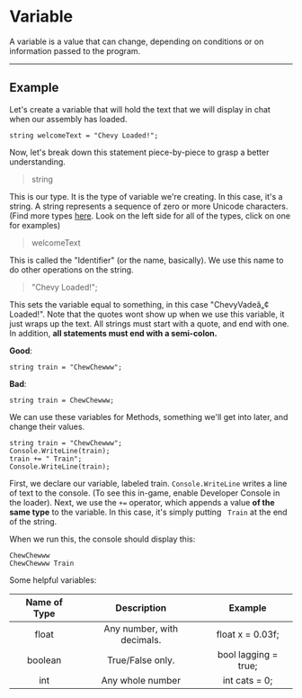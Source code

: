 Variable
===================

A variable is a value that can change, depending on conditions or on information passed to the program.

----------

Example
-------------

Let's create a variable that will hold the text that we will display in chat when our assembly has loaded.

	string welcomeText = "Chevy Loaded!";
 
Now, let's break down this statement piece-by-piece to grasp a better understanding.

> string

This is our type. It is the type of variable we're creating. In this case, it's a string. A string represents a sequence of zero or more Unicode characters. (Find more types [here](https://msdn.microsoft.com/en-us/library/s1ax56ch.aspx). Look on the left side for all of the types, click on one for examples)

  >welcomeText

  This is called the "Identifier" (or the name, basically). We use this name to do other operations on the string.

  >"Chevy Loaded!";

This sets the variable equal to something, in this case "ChevyVadeâ„¢ Loaded!". Note that the quotes wont show up when we use this variable, it just wraps up the text. All strings must start with a quote, and end with one. In addition, **all statements must end with a semi-colon.**

**Good**:

    string train = "ChewChewww";

**Bad**:

    string train = ChewChewww;


We can use these variables for Methods, something we'll get into later, and change their values.

    string train = "ChewChewww";
    Console.WriteLine(train);
    train += " Train";
    Console.WriteLine(train);

First, we declare our variable, labeled train. `Console.WriteLine` writes a line of text to the console. (To see this in-game, enable Developer Console in the loader). Next, we use the `+=` operator, which appends a value **of the same type** to the variable. In this case, it's simply putting ` Train` at the end of the string.

When we run this, the console should display this:   

	ChewChewww
	ChewChewww Train

Some helpful variables:

| Name of Type |         Description        |        Example       |
|:------------:|:--------------------------:|:--------------------:|
|     float    | Any number, with decimals. |   float x = 0.03f;   |
|    boolean   |      True/False only.      | bool lagging = true; |
|      int     |      Any whole number      |     int cats = 0;    |

